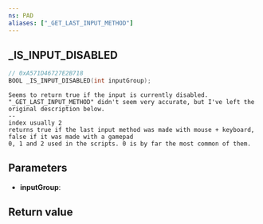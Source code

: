 ```yaml
---
ns: PAD
aliases: ["_GET_LAST_INPUT_METHOD"]
---
```

## _IS_INPUT_DISABLED

```c
// 0xA571D46727E2B718
BOOL _IS_INPUT_DISABLED(int inputGroup);
```

```
Seems to return true if the input is currently disabled. "_GET_LAST_INPUT_METHOD" didn't seem very accurate, but I've left the original description below.  
--  
index usually 2  
returns true if the last input method was made with mouse + keyboard, false if it was made with a gamepad  
0, 1 and 2 used in the scripts. 0 is by far the most common of them.  
```

## Parameters
* **inputGroup**: 

## Return value
